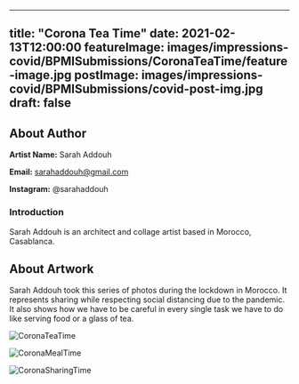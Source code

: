 
---
title: "Corona Tea Time"
date: 2021-02-13T12:00:00
featureImage: images/impressions-covid/BPMISubmissions/CoronaTeaTime/feature-image.jpg
postImage: images/impressions-covid/BPMISubmissions/covid-post-img.jpg
draft: false
---

## About Author

**Artist Name:** Sarah Addouh

**Email:** sarahaddouh@gmail.com

**Instagram:** @sarahaddouh

### Introduction
Sarah Addouh is an architect and collage artist based in Morocco, Casablanca.

## About Artwork
Sarah Addouh took this series of photos during the lockdown in Morocco. It represents sharing while respecting social distancing due to the pandemic. It also shows how we have to be careful in every single task we have to do like serving food or a glass of tea.

![CoronaTeaTime](../../images/impressions-covid/BPMISubmissions/CoronaTeaTime/CoronaTeaTime.jpg)

![CoronaMealTime](../../images/impressions-covid/BPMISubmissions/CoronaTeaTime/CoronaMealTime.jpg)

![CoronaSharingTime](../../images/impressions-covid/BPMISubmissions/CoronaTeaTime/CoronaSharingTime.jpg)
